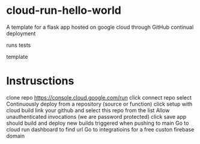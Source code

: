 # cloud-run-hello-world
A template for a flask app hosted on google cloud through GitHub continual deployment


runs tests

template


# Instrusctions

clone repo
https://console.cloud.google.com/run
click connect repo
select Continuously deploy from a repository (source or function)
click setup with cloud build
link your github and select this repo from the list
Allow unauthenticated invocations (we are password protected)
click save
app should build and deploy
new builds triggered when pushing to main
Go to cloud run dashboard to find url
Go to integratioins for a free custon firebase domain











